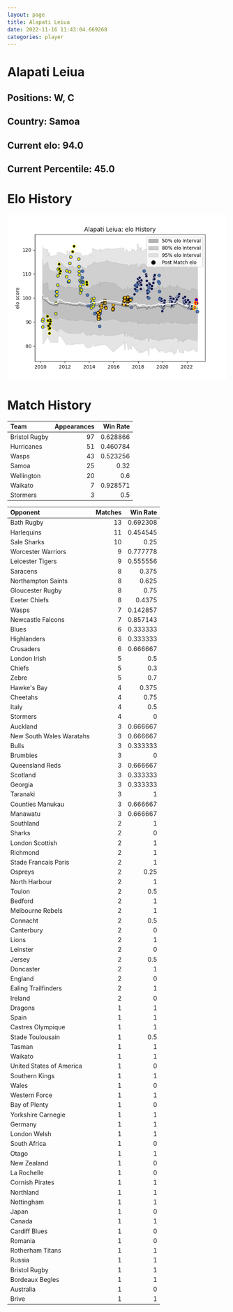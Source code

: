 ```yaml
---  
layout: page  
title: Alapati Leiua  
date: 2022-11-16 11:43:04.669268  
categories: player  
---
```

# Alapati Leiua

## Positions: W, C

## Country: Samoa

## Current elo: 94.0

## Current Percentile: 45.0

# Elo History


![elo history](history_AlapatiLeiua.png)
# Match History


| Team          |   Appearances |   Win Rate |
|:--------------|--------------:|-----------:|
| Bristol Rugby |            97 |   0.628866 |
| Hurricanes    |            51 |   0.460784 |
| Wasps         |            43 |   0.523256 |
| Samoa         |            25 |   0.32     |
| Wellington    |            20 |   0.6      |
| Waikato       |             7 |   0.928571 |
| Stormers      |             3 |   0.5      |

| Opponent                 |   Matches |   Win Rate |
|:-------------------------|----------:|-----------:|
| Bath Rugby               |        13 |   0.692308 |
| Harlequins               |        11 |   0.454545 |
| Sale Sharks              |        10 |   0.25     |
| Worcester Warriors       |         9 |   0.777778 |
| Leicester Tigers         |         9 |   0.555556 |
| Saracens                 |         8 |   0.375    |
| Northampton Saints       |         8 |   0.625    |
| Gloucester Rugby         |         8 |   0.75     |
| Exeter Chiefs            |         8 |   0.4375   |
| Wasps                    |         7 |   0.142857 |
| Newcastle Falcons        |         7 |   0.857143 |
| Blues                    |         6 |   0.333333 |
| Highlanders              |         6 |   0.333333 |
| Crusaders                |         6 |   0.666667 |
| London Irish             |         5 |   0.5      |
| Chiefs                   |         5 |   0.3      |
| Zebre                    |         5 |   0.7      |
| Hawke's Bay              |         4 |   0.375    |
| Cheetahs                 |         4 |   0.75     |
| Italy                    |         4 |   0.5      |
| Stormers                 |         4 |   0        |
| Auckland                 |         3 |   0.666667 |
| New South Wales Waratahs |         3 |   0.666667 |
| Bulls                    |         3 |   0.333333 |
| Brumbies                 |         3 |   0        |
| Queensland Reds          |         3 |   0.666667 |
| Scotland                 |         3 |   0.333333 |
| Georgia                  |         3 |   0.333333 |
| Taranaki                 |         3 |   1        |
| Counties Manukau         |         3 |   0.666667 |
| Manawatu                 |         3 |   0.666667 |
| Southland                |         2 |   1        |
| Sharks                   |         2 |   0        |
| London Scottish          |         2 |   1        |
| Richmond                 |         2 |   1        |
| Stade Francais Paris     |         2 |   1        |
| Ospreys                  |         2 |   0.25     |
| North Harbour            |         2 |   1        |
| Toulon                   |         2 |   0.5      |
| Bedford                  |         2 |   1        |
| Melbourne Rebels         |         2 |   1        |
| Connacht                 |         2 |   0.5      |
| Canterbury               |         2 |   0        |
| Lions                    |         2 |   1        |
| Leinster                 |         2 |   0        |
| Jersey                   |         2 |   0.5      |
| Doncaster                |         2 |   1        |
| England                  |         2 |   0        |
| Ealing Trailfinders      |         2 |   1        |
| Ireland                  |         2 |   0        |
| Dragons                  |         1 |   1        |
| Spain                    |         1 |   1        |
| Castres Olympique        |         1 |   1        |
| Stade Toulousain         |         1 |   0.5      |
| Tasman                   |         1 |   1        |
| Waikato                  |         1 |   1        |
| United States of America |         1 |   0        |
| Southern Kings           |         1 |   1        |
| Wales                    |         1 |   0        |
| Western Force            |         1 |   1        |
| Bay of Plenty            |         1 |   0        |
| Yorkshire Carnegie       |         1 |   1        |
| Germany                  |         1 |   1        |
| London Welsh             |         1 |   1        |
| South Africa             |         1 |   0        |
| Otago                    |         1 |   1        |
| New Zealand              |         1 |   0        |
| La Rochelle              |         1 |   0        |
| Cornish Pirates          |         1 |   1        |
| Northland                |         1 |   1        |
| Nottingham               |         1 |   1        |
| Japan                    |         1 |   0        |
| Canada                   |         1 |   1        |
| Cardiff Blues            |         1 |   0        |
| Romania                  |         1 |   0        |
| Rotherham Titans         |         1 |   1        |
| Russia                   |         1 |   1        |
| Bristol Rugby            |         1 |   1        |
| Bordeaux Begles          |         1 |   1        |
| Australia                |         1 |   0        |
| Brive                    |         1 |   1        |